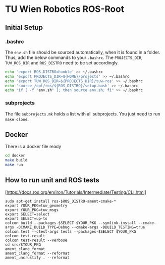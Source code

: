 # TU Wien Robotics ROS-Root 

## Initial Setup

### .bashrc

The `env.sh` file should be sourced automatically, when it is found in a folder. Thus, add the below commands to your `.bashrc`. The `PROJECTS_DIR`, `TUW_ROS_DIR` and `ROS_DISTRO` need to be set accordingly.
```sh
echo 'export ROS_DISTRO=humble' >> ~/.bashrc
echo 'export PROJECTS_DIR=${HOME}/projects' >> ~/.bashrc
echo 'export TUW_ROS_DIR=${PROJECTS_DIR}/tuw-ros' >> ~/.bashrc
echo 'source /opt/ros/${ROS_DISTRO}/setup.bash' >> ~/.bashrc
echo "if [ -f "env.sh" ]; then source env.sh; fi" >> ~/.bashrc
```

### subprojects
The file `subprojects.mk` holds a list with all subprojects. You just need to run `make clone`.

## Docker
There is a docker file ready
```sh
cd docker
make build
make run
```

## How to run unit and ROS tests
[https://docs.ros.org/en/iron/Tutorials/Intermediate/Testing/CLI.html]
```
sudo apt-get install ros-$ROS_DISTRO-ament-cmake-*
export YOUR_PKG=tuw_geometry
export YOUR_PKG=tuw_msgs
export SELECT=select
export SELECT=up-to
colcon build --packages-$SELECT $YOUR_PKG --symlink-install --cmake-args -DCMAKE_BUILD_TYPE=Debug --cmake-args -DBUILD_TESTING=true
colcon test --ctest-args tests --packages-$SELECT $YOUR_PKG
colcon test-result
colcon test-result --verbose
cd src/$YOUR_PKG
ament_clang_format
ament_clang_format --reformat
ament_uncrustify . --reformat
```
